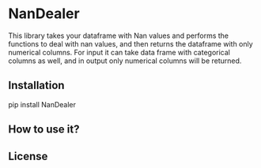 # NanDealer 
This library takes your dataframe with Nan values and performs the functions to deal with nan values, and then returns the dataframe with only numerical columns. For input it can take data frame with categorical columns as well, and in output only numerical columns will be returned.

## Installation
pip install NanDealer

## How to use it?


## License


